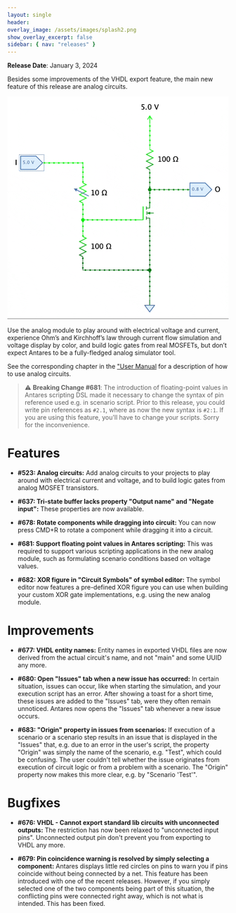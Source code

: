 ```yaml
---
layout: single
header:
overlay_image: /assets/images/splash2.png
show_overlay_excerpt: false
sidebar: { nav: "releases" }
---
```


**Release Date**: January 3, 2024

Besides some improvements of the VHDL export feature, the main new feature of this release are analog circuits.

![Analog](/assets/images/user-manual/circuits/analog/analog.gif)

Use the analog module to play around with electrical voltage and current, experience Ohm’s and Kirchhoff’s law through current flow simulation and voltage display by color, and build logic gates from real MOSFETs, but don’t expect Antares to be a fully-fledged analog simulator tool.

See the corresponding chapter in the ["User Manual](/user-manual/english/circuits/analog-circuits) for a description of how to use analog circuits.

> :warning: **Breaking Change #681**: The introduction of floating-point values in Antares scripting DSL made it necessary to change the syntax of pin reference used e.g. in scenario script. Prior to this release, you could write pin references as `#2.1`, where as now the new syntax is `#2:1`. If you are using this feature, you'll have to change your scripts. Sorry for the inconvenience.


# Features

* **#523: Analog circuits:** Add analog circuits to your projects to play around with electrical current and voltage, and to build logic gates from analog MOSFET transistors.

* **#637: Tri-state buffer lacks property "Output name" and "Negate input":** These properties are now available.

* **#678: Rotate components while dragging into circuit:** You can now press CMD+R to rotate a component while dragging it into a circuit.

* **#681: Support floating point values in Antares scripting:** This was required to support various scripting applications in the new analog module, such as formulating scenario conditions based on voltage values.

* **#682: XOR figure in "Circuit Symbols" of symbol editor:** The symbol editor now features a pre-defined XOR figure you can use when building your custom XOR gate implementations, e.g. using the new analog module.

# Improvements

* **#677: VHDL entity names:** Entity names in exported VHDL files are now derived from the actual circuit's name, and not "main" and some UUID any more.

* **#680: Open "Issues" tab when a new issue has occurred:** In certain situation, issues can occur, like when starting the simulation, and your execution script has an error. After showing a toast for a short time, these issues are added to the "Issues" tab, were they often remain unnoticed. Antares now opens the "Issues" tab whenever a new issue occurs.

* **#683: "Origin" property in issues from scenarios:** If execution of a scenario or a scenario step results in an issue that is displayed in the "Issues" that, e.g. due to an error in the user's script, the property "Origin" was simply the name of the scenario, e.g. "Test", which could be confusing. The user couldn't tell whether the issue originates from execution of circuit logic or from a problem with a scenario. The "Origin" property now makes this more clear, e.g. by "Scenario 'Test'".

# Bugfixes

* **#676: VHDL - Cannot export standard lib circuits with unconnected outputs:** The restriction has now been relaxed to "unconnected input pins". Unconnected output pin don't prevent you from exporting to VHDL any more.

* **#679: Pin coincidence warning is resolved by simply selecting a component:** Antares displays little red circles on pins to warn you if pins coincide without being connected by a net. This feature has been introduced with one of the recent releases. However, if you simply selected one of the two components being part of this situation, the conflicting pins were connected right away, which is not what is intended. This has been fixed.